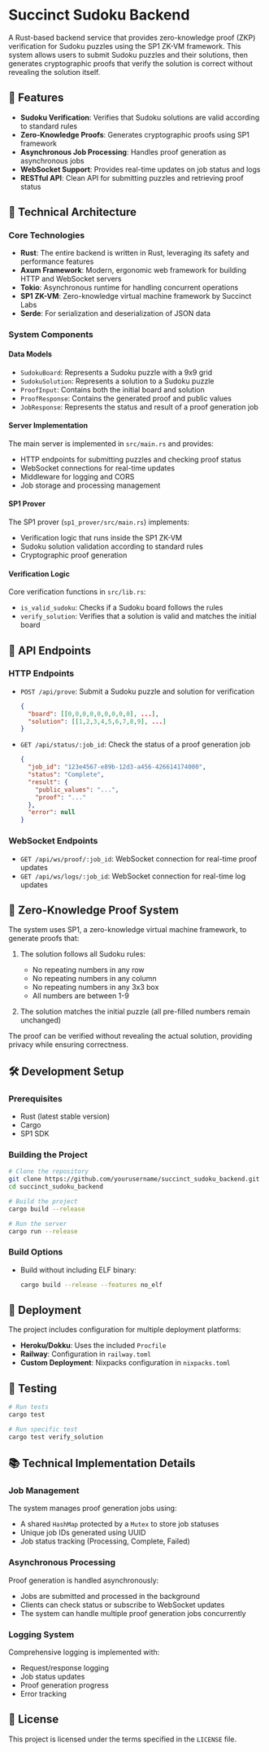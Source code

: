 # Succinct Sudoku Backend

A Rust-based backend service that provides zero-knowledge proof (ZKP) verification for Sudoku puzzles using the SP1 ZK-VM framework. This system allows users to submit Sudoku puzzles and their solutions, then generates cryptographic proofs that verify the solution is correct without revealing the solution itself.

## 🚀 Features

- **Sudoku Verification**: Verifies that Sudoku solutions are valid according to standard rules
- **Zero-Knowledge Proofs**: Generates cryptographic proofs using SP1 framework
- **Asynchronous Job Processing**: Handles proof generation as asynchronous jobs
- **WebSocket Support**: Provides real-time updates on job status and logs
- **RESTful API**: Clean API for submitting puzzles and retrieving proof status

## 🔧 Technical Architecture

### Core Technologies

- **Rust**: The entire backend is written in Rust, leveraging its safety and performance features
- **Axum Framework**: Modern, ergonomic web framework for building HTTP and WebSocket servers
- **Tokio**: Asynchronous runtime for handling concurrent operations
- **SP1 ZK-VM**: Zero-knowledge virtual machine framework by Succinct Labs
- **Serde**: For serialization and deserialization of JSON data

### System Components

#### Data Models

- `SudokuBoard`: Represents a Sudoku puzzle with a 9x9 grid
- `SudokuSolution`: Represents a solution to a Sudoku puzzle
- `ProofInput`: Contains both the initial board and solution
- `ProofResponse`: Contains the generated proof and public values
- `JobResponse`: Represents the status and result of a proof generation job

#### Server Implementation

The main server is implemented in `src/main.rs` and provides:
- HTTP endpoints for submitting puzzles and checking proof status
- WebSocket connections for real-time updates
- Middleware for logging and CORS
- Job storage and processing management

#### SP1 Prover

The SP1 prover (`sp1_prover/src/main.rs`) implements:
- Verification logic that runs inside the SP1 ZK-VM
- Sudoku solution validation according to standard rules
- Cryptographic proof generation

#### Verification Logic

Core verification functions in `src/lib.rs`:
- `is_valid_sudoku`: Checks if a Sudoku board follows the rules
- `verify_solution`: Verifies that a solution is valid and matches the initial board

## 📡 API Endpoints

### HTTP Endpoints

- `POST /api/prove`: Submit a Sudoku puzzle and solution for verification
  ```json
  {
    "board": [[0,0,0,0,0,0,0,0,0], ...],
    "solution": [[1,2,3,4,5,6,7,8,9], ...]
  }
  ```

- `GET /api/status/:job_id`: Check the status of a proof generation job
  ```json
  {
    "job_id": "123e4567-e89b-12d3-a456-426614174000",
    "status": "Complete",
    "result": {
      "public_values": "...",
      "proof": "..."
    },
    "error": null
  }
  ```

### WebSocket Endpoints

- `GET /api/ws/proof/:job_id`: WebSocket connection for real-time proof updates
- `GET /api/ws/logs/:job_id`: WebSocket connection for real-time log updates

## 🔐 Zero-Knowledge Proof System

The system uses SP1, a zero-knowledge virtual machine framework, to generate proofs that:

1. The solution follows all Sudoku rules:
   - No repeating numbers in any row
   - No repeating numbers in any column
   - No repeating numbers in any 3x3 box
   - All numbers are between 1-9

2. The solution matches the initial puzzle (all pre-filled numbers remain unchanged)

The proof can be verified without revealing the actual solution, providing privacy while ensuring correctness.

## 🛠️ Development Setup

### Prerequisites

- Rust (latest stable version)
- Cargo
- SP1 SDK

### Building the Project

```bash
# Clone the repository
git clone https://github.com/yourusername/succinct_sudoku_backend.git
cd succinct_sudoku_backend

# Build the project
cargo build --release

# Run the server
cargo run --release
```

### Build Options

- Build without including ELF binary:
  ```bash
  cargo build --release --features no_elf
  ```

## 🚢 Deployment

The project includes configuration for multiple deployment platforms:

- **Heroku/Dokku**: Uses the included `Procfile`
- **Railway**: Configuration in `railway.toml`
- **Custom Deployment**: Nixpacks configuration in `nixpacks.toml`

## 🧪 Testing

```bash
# Run tests
cargo test

# Run specific test
cargo test verify_solution
```

## 📚 Technical Implementation Details

### Job Management

The system manages proof generation jobs using:
- A shared `HashMap` protected by a `Mutex` to store job statuses
- Unique job IDs generated using UUID
- Job status tracking (Processing, Complete, Failed)

### Asynchronous Processing

Proof generation is handled asynchronously:
- Jobs are submitted and processed in the background
- Clients can check status or subscribe to WebSocket updates
- The system can handle multiple proof generation jobs concurrently

### Logging System

Comprehensive logging is implemented with:
- Request/response logging
- Job status updates
- Proof generation progress
- Error tracking

## 📄 License

This project is licensed under the terms specified in the `LICENSE` file.
